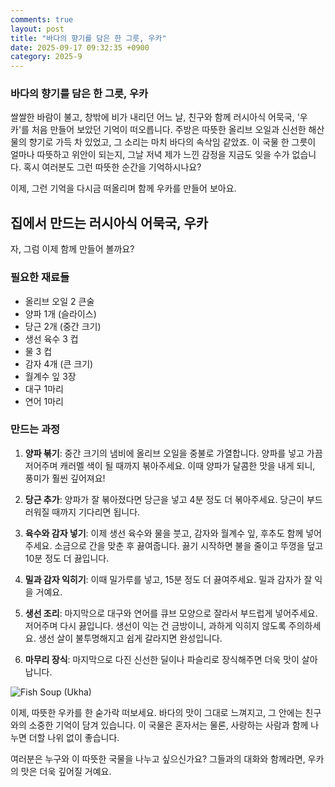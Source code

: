 ```yaml
---
comments: true
layout: post
title: "바다의 향기를 담은 한 그릇, 우카"
date: 2025-09-17 09:32:35 +0900
category: 2025-9
---
```


### 바다의 향기를 담은 한 그릇, 우카

쌀쌀한 바람이 불고, 창밖에 비가 내리던 어느 날, 친구와 함께 러시아식 어묵국, '우카'를 처음 만들어 보았던 기억이 떠오릅니다. 주방은 따뜻한 올리브 오일과 신선한 해산물의 향기로 가득 차 있었고, 그 소리는 마치 바다의 속삭임 같았죠. 이 국물 한 그릇이 얼마나 따뜻하고 위안이 되는지, 그날 저녁 제가 느낀 감정을 지금도 잊을 수가 없습니다. 혹시 여러분도 그런 따뜻한 순간을 기억하시나요? 

이제, 그런 기억을 다시금 떠올리며 함께 우카를 만들어 보아요. 

  
  
## 집에서 만드는 러시아식 어묵국, 우카

자, 그럼 이제 함께 만들어 볼까요? 

### 필요한 재료들
- 올리브 오일 2 큰술
- 양파 1개 (슬라이스)
- 당근 2개 (중간 크기)
- 생선 육수 3 컵
- 물 3 컵
- 감자 4개 (큰 크기)
- 월계수 잎 3장
- 대구 1마리
- 연어 1마리

### 만드는 과정
1. **양파 볶기**: 중간 크기의 냄비에 올리브 오일을 중불로 가열합니다. 양파를 넣고 가끔 저어주며 캐러멜 색이 될 때까지 볶아주세요. 이때 양파가 달콤한 맛을 내게 되니, 풍미가 훨씬 깊어져요!

2. **당근 추가**: 양파가 잘 볶아졌다면 당근을 넣고 4분 정도 더 볶아주세요. 당근이 부드러워질 때까지 기다리면 됩니다. 

3. **육수와 감자 넣기**: 이제 생선 육수와 물을 붓고, 감자와 월계수 잎, 후추도 함께 넣어주세요. 소금으로 간을 맞춘 후 끓여줍니다. 끓기 시작하면 불을 줄이고 뚜껑을 덮고 10분 정도 더 끓입니다. 

4. **밀과 감자 익히기**: 이때 밀가루를 넣고, 15분 정도 더 끓여주세요. 밀과 감자가 잘 익을 거예요. 

5. **생선 조리**: 마지막으로 대구와 연어를 큐브 모양으로 잘라서 부드럽게 넣어주세요. 저어주며 다시 끓입니다. 생선이 익는 건 금방이니, 과하게 익히지 않도록 주의하세요. 생선 살이 불투명해지고 쉽게 갈라지면 완성입니다.

6. **마무리 장식**: 마지막으로 다진 신선한 딜이나 파슬리로 장식해주면 더욱 맛이 살아납니다.

![Fish Soup (Ukha)](https://www.themealdb.com/images/media/meals/7n8su21699013057.jpg)

  
  
이제, 따뜻한 우카를 한 숟가락 떠보세요. 바다의 맛이 그대로 느껴지고, 그 안에는 친구와의 소중한 기억이 담겨 있습니다. 이 국물은 혼자서는 물론, 사랑하는 사람과 함께 나누면 더할 나위 없이 좋습니다. 

여러분은 누구와 이 따뜻한 국물을 나누고 싶으신가요? 그들과의 대화와 함께라면, 우카의 맛은 더욱 깊어질 거예요.
